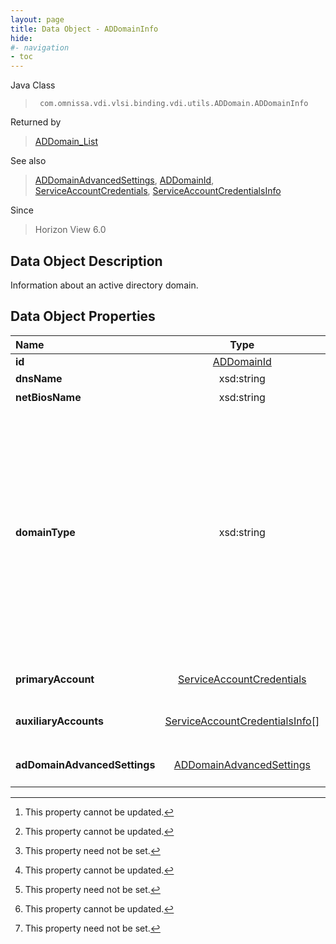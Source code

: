 ```yaml
---
layout: page
title: Data Object - ADDomainInfo
hide:
#- navigation
- toc
---
```






Java Class
> ` com.omnissa.vdi.vlsi.binding.vdi.utils.ADDomain.ADDomainInfo`

Returned by
> [ADDomain_List](vdi.utils.ADDomain.md#list)

See also
> [ADDomainAdvancedSettings](vdi.utils.ADDomain.ADDomainAdvancedSettings.md), [ADDomainId](vdi.entity.ADDomainId.md), [ServiceAccountCredentials](vdi.utils.ADDomain.ServiceAccountCredentials.md), [ServiceAccountCredentialsInfo](vdi.utils.ADDomain.ServiceAccountCredentialsInfo.md)

Since
> Horizon View 6.0


## Data Object Description

Information about an active directory domain.

## Data Object Properties

 Name | Type | Description
:---|:---:|:---
**id**| [ADDomainId](vdi.entity.ADDomainId.md)|  The ID of the domain.
**dnsName**|  xsd:string|  The DNS name of the domain. [^2]
**netBiosName**|  xsd:string|  The NetBIOS name of the domain. [^2]
**domainType**|  xsd:string|  The relationship of the domain with connection server.  **_Since_** Horizon 8.1 [^1] [^2] <br>* This property will be one of:<br><table><tr><th>Value</th><th>Description</th></tr><tr><td>CONNECTION_SERVER_DOMAIN</td><td>The domain having trust with connection server domain.</td></tr><tr><td>NO_TRUST_DOMAIN</td><td>The domain not having any trust with connection server domain.</td></tr></table>
**primaryAccount**| [ServiceAccountCredentials](vdi.utils.ADDomain.ServiceAccountCredentials.md)|  Primary service account details. This property will set if domainType is set to "NO_TRUST_DOMAIN".  **_Since_** Horizon 8.1
**auxiliaryAccounts**| [ServiceAccountCredentialsInfo[]](vdi.utils.ADDomain.ServiceAccountCredentialsInfo.md)|  Auxiliary service account details. This property will set if domainType is set to "NO_TRUST_DOMAIN".  **_Since_** Horizon 8.1 [^1] [^2]
**adDomainAdvancedSettings**| [ADDomainAdvancedSettings](vdi.utils.ADDomain.ADDomainAdvancedSettings.md)|  Advanced information of No Trust domain. This property will set if domainType is set to "NO_TRUST_DOMAIN".  **_Since_** Horizon 8.1 [^1]


 


[^1]: This property need not be set.
[^2]: This property cannot be updated.